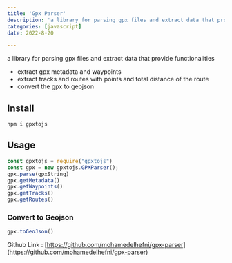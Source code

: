 ```yaml
---
title: 'Gpx Parser'
description: 'a library for parsing gpx files and extract data that provide functionalities'
categories: [javascript]
date: 2022-8-20

---
```


a library for parsing gpx files and extract data that provide functionalities  
* extract gpx metadata and waypoints
* extract tracks and routes with points and total distance of the route
* convert the gpx to geojson 

## Install 
```
npm i gpxtojs
```

## Usage
```js
const gpxtojs = require("gpxtojs")
const gpx = new gpxtojs.GPXParser();
gpx.parse(gpxString)
gpx.getMetadata()
gpx.getWaypoints()
gpx.getTracks()
gpx.getRoutes()
```

### Convert to Geojson
```js
gpx.toGeoJson()
```
Github Link : [https://github.com/mohamedelhefni/gpx-parser](https://github.com/mohamedelhefni/gpx-parser)

